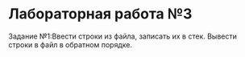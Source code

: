# Лабораторная работа №3
Задание №1:Ввести строки из файла, записать их в стек. Вывести строки в файл в обратном порядке.
